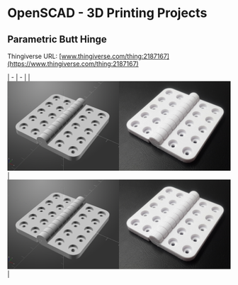 # OpenSCAD - 3D Printing Projects

## Parametric Butt Hinge
Thingiverse URL: [www.thingiverse.com/thing:2187167](https://www.thingiverse.com/thing:2187167)


| - | - |
| ![Image](images/composite_1.PNG) | ![Image](images/composite_1.PNG) |



  
